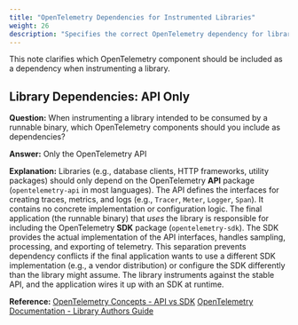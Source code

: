 ```yaml
---
title: "OpenTelemetry Dependencies for Instrumented Libraries"
weight: 26
description: "Specifies the correct OpenTelemetry dependency for libraries intended for consumption by other applications."
---
```


This note clarifies which OpenTelemetry component should be included as a dependency when instrumenting a library.

## Library Dependencies: API Only

**Question:**
When instrumenting a library intended to be consumed by a runnable binary, which OpenTelemetry components should you include as dependencies?

**Answer:**
Only the OpenTelemetry API

**Explanation:**
Libraries (e.g., database clients, HTTP frameworks, utility packages) should only depend on the OpenTelemetry **API** package (`opentelemetry-api` in most languages). The API defines the interfaces for creating traces, metrics, and logs (e.g., `Tracer`, `Meter`, `Logger`, `Span`). It contains no concrete implementation or configuration logic. The final application (the runnable binary) that *uses* the library is responsible for including the OpenTelemetry **SDK** package (`opentelemetry-sdk`). The SDK provides the actual implementation of the API interfaces, handles sampling, processing, and exporting of telemetry. This separation prevents dependency conflicts if the final application wants to use a different SDK implementation (e.g., a vendor distribution) or configure the SDK differently than the library might assume. The library instruments against the stable API, and the application wires it up with an SDK at runtime.

**Reference:**
[OpenTelemetry Concepts - API vs SDK](https://opentelemetry.io/docs/concepts/api-sdk/)
[OpenTelemetry Documentation - Library Authors Guide](https://opentelemetry.io/docs/instrumentation/libraries/)
